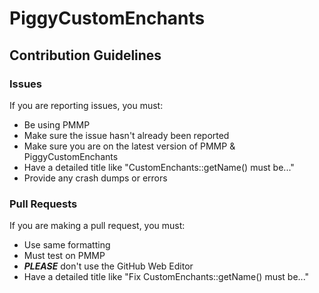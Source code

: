 # PiggyCustomEnchants

## Contribution Guidelines
### Issues
If you are reporting issues, you must:
* Be using PMMP
* Make sure the issue hasn't already been reported
* Make sure you are on the latest version of PMMP & PiggyCustomEnchants
* Have a detailed title like "CustomEnchants::getName() must be..."
* Provide any crash dumps or errors

### Pull Requests
If you are making a pull request, you must:
* Use same formatting
* Must test on PMMP
* ***PLEASE*** don't use the GitHub Web Editor
* Have a detailed title like "Fix CustomEnchants::getName() must be..."

<!-- 
### Translation
If you are translating, you must:
* File must be named lang_iso. ISO Codes for languages can be found [here.](https://www.loc.gov/standards/iso639-2/php/code_list.php)
* ***PLEASE*** don't use Google Translate (or any other translators...)
* Translate messages but keep tags like {player} or {pin} the same
* Make a Pull Request named Translation for Language after you're finished. 
->